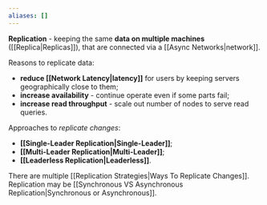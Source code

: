 ```yaml
---
aliases: []
---
```

**Replication** - keeping the same **data on multiple machines** ([[Replica|Replicas]]), that are connected via a [[Async Networks|network]].

Reasons to replicate data:
- **reduce [[Network Latency|latency]]** for users by keeping servers geographically close to them;
- **increase availability** - continue operate even if some parts fail;
- **increase read throughput** - scale out number of nodes to serve read queries.

Approaches to *replicate changes*:
- **[[Single-Leader Replication|Single-Leader]]**;
- **[[Multi-Leader Replication|Multi-Leader]]**;
- **[[Leaderless Replication|Leaderless]]**.

There are multiple [[Replication Strategies|Ways To Replicate Changes]].
Replication may be [[Synchronous VS Asynchronous Replication|Synchronous or Asynchronous]].

